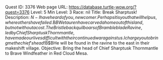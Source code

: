 Quest ID: 3376
Web page URL: https://database.turtle-wow.org/?quest=3376
Level: 5
Min Level: 3
Race: nil
Title: Break Sharptusk!
Description: $N - I have heard of you, newcomer.Perhaps it is you that will help us, where others have failed.$B$BWe tauren have carved a home out of this land, but not without a cost.The Bristleback quilboars of Brambleblade Ravine, led by Chief Sharptusk Thornmantle, have made our lives difficult with their continued war against us.I charge you to bring me the chief's head!$B$BHe will be found in the ravine to the east in their makeshift village.
Objective: Bring the head of Chief Sharptusk Thornmantle to Brave Windfeather in Red Cloud Mesa.
